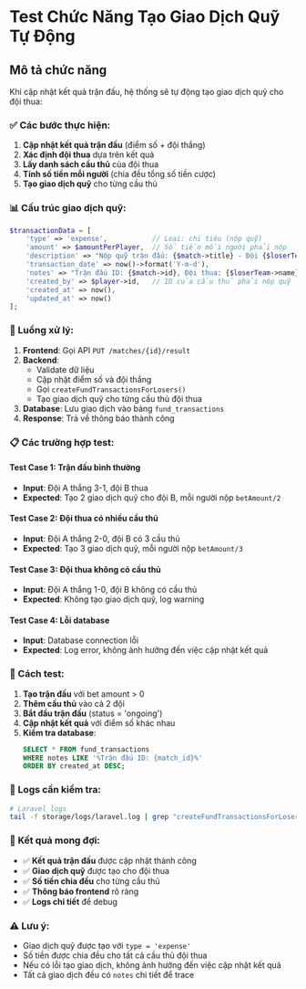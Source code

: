 # Test Chức Năng Tạo Giao Dịch Quỹ Tự Động

## Mô tả chức năng

Khi cập nhật kết quả trận đấu, hệ thống sẽ tự động tạo giao dịch quỹ cho đội thua:

### ✅ Các bước thực hiện:

1. **Cập nhật kết quả trận đấu** (điểm số + đội thắng)
2. **Xác định đội thua** dựa trên kết quả
3. **Lấy danh sách cầu thủ** của đội thua
4. **Tính số tiền mỗi người** (chia đều tổng số tiền cược)
5. **Tạo giao dịch quỹ** cho từng cầu thủ

### 📊 Cấu trúc giao dịch quỹ:

```php
$transactionData = [
    'type' => 'expense',           // Loại: chi tiêu (nộp quỹ)
    'amount' => $amountPerPlayer,  // Số tiền mỗi người phải nộp
    'description' => "Nộp quỹ trận đấu: {$match->title} - Đội {$loserTeam->name} thua",
    'transaction_date' => now()->format('Y-m-d'),
    'notes' => "Trận đấu ID: {$match->id}, Đội thua: {$loserTeam->name}, Cầu thủ: {$player->name}",
    'created_by' => $player->id,   // ID của cầu thủ phải nộp quỹ
    'created_at' => now(),
    'updated_at' => now()
];
```

### 🔄 Luồng xử lý:

1. **Frontend**: Gọi API `PUT /matches/{id}/result`
2. **Backend**: 
   - Validate dữ liệu
   - Cập nhật điểm số và đội thắng
   - Gọi `createFundTransactionsForLosers()`
   - Tạo giao dịch quỹ cho từng cầu thủ đội thua
3. **Database**: Lưu giao dịch vào bảng `fund_transactions`
4. **Response**: Trả về thông báo thành công

### 📋 Các trường hợp test:

#### Test Case 1: Trận đấu bình thường
- **Input**: Đội A thắng 3-1, đội B thua
- **Expected**: Tạo 2 giao dịch quỹ cho đội B, mỗi người nộp `betAmount/2`

#### Test Case 2: Đội thua có nhiều cầu thủ
- **Input**: Đội A thắng 2-0, đội B có 3 cầu thủ
- **Expected**: Tạo 3 giao dịch quỹ, mỗi người nộp `betAmount/3`

#### Test Case 3: Đội thua không có cầu thủ
- **Input**: Đội A thắng 1-0, đội B không có cầu thủ
- **Expected**: Không tạo giao dịch quỹ, log warning

#### Test Case 4: Lỗi database
- **Input**: Database connection lỗi
- **Expected**: Log error, không ảnh hưởng đến việc cập nhật kết quả

### 🧪 Cách test:

1. **Tạo trận đấu** với bet amount > 0
2. **Thêm cầu thủ** vào cả 2 đội
3. **Bắt đầu trận đấu** (status = 'ongoing')
4. **Cập nhật kết quả** với điểm số khác nhau
5. **Kiểm tra database**:
   ```sql
   SELECT * FROM fund_transactions 
   WHERE notes LIKE '%Trận đấu ID: {match_id}%'
   ORDER BY created_at DESC;
   ```

### 📝 Logs cần kiểm tra:

```bash
# Laravel logs
tail -f storage/logs/laravel.log | grep "createFundTransactionsForLosers"
```

### 🎯 Kết quả mong đợi:

- ✅ **Kết quả trận đấu** được cập nhật thành công
- ✅ **Giao dịch quỹ** được tạo cho đội thua
- ✅ **Số tiền chia đều** cho từng cầu thủ
- ✅ **Thông báo frontend** rõ ràng
- ✅ **Logs chi tiết** để debug

### ⚠️ Lưu ý:

- Giao dịch quỹ được tạo với `type = 'expense'`
- Số tiền được chia đều cho tất cả cầu thủ đội thua
- Nếu có lỗi tạo giao dịch, không ảnh hưởng đến việc cập nhật kết quả
- Tất cả giao dịch đều có `notes` chi tiết để trace
